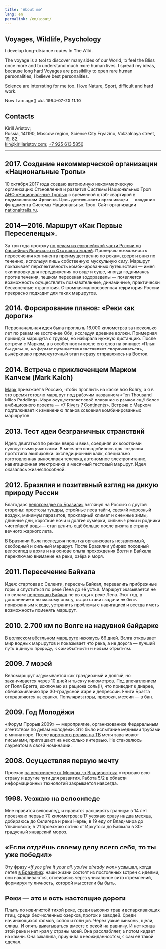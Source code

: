 ```yaml
---
title: 'About me'
lang: en
permalink: /en/about/
---
```


## Voyages, Wildlife, Psychology
I develop long-distance routes In The Wild.

The voyage is a tool to discover many sides of our World, to feel the Bliss once more and to understand much more human lives. I spread my ideas, because long hard Voyages are possibility to open rare human personalities, I believe best personalities.

Science are interesting for me too. I love Nature, Sport, difficult and hard work.

Now I am age()  old. 1984-07-25 11:10



## Contacts
Kirill Aristov;<br>
Russia, 141190, Moscow region, Science City Fryazino, Vokzalnaya street, 19, 82.<br>
[kir@kirillaristov.com](mailto:kir@kirillaristov.com); [+7 925 613 5850](tel:+79256135850)

---

## 2017. Создание некоммерческой организации «Национальные Тропы»
10 октября 2017 года создаю автономную некоммерческую организацию Становления и развития Системы Национальных Троп [АНО&nbsp;«Национальные Тропы»](https://nationaltrails.ru) с временной штаб-квартирой в подмосковном Фрязино. Цель деятельности организации — создание фундамента Системы Национальных Троп. Сайт организации [nationaltrails.ru](https://nationaltrails.ru).



## 2014—2016. Маршрут «Как Первые Переселенцы».
За три года прохожу [по рекам из европейской части России до бассейнов Японского и Охотского морей](/my-routes/as-the-first-settlers). Проверяю возможность пересечения континента преимущественно по рекам, вверх и вниз по течению, используя лишь собственную мускульную силу. Маршрут показывает перспективность комбинированных путешествий — имея экипировку для передвижения по воде и суше, иногда поднимаясь против течения, пешком пересекая водоразделы — появляется возможность осуществлять познавательные, динамичные, практически бесконечные странствия. Огромная малоосвоенная территория России прекрасно подходит для таких маршрутов.



## 2014. Форсирование планов: «Реки как дороги»
Первоначальная идея была проплыть 16.000 километров за несколько лет по рекам не восточнее Оби, исследуя древние волоки. Примерная прикидка маршрута с трудом, но набирала нужную дистанцию. После встречи с Марком, а в особенности после его слов на финише: «Плыл бы дальше, но формат путешествия заставляет сворачиваться», вычёркиваю промежуточный этап и сразу отправляюсь на Восток.



## 2014. Встреча с приключенцем Марком Калчем (Mark Kalch)
[Марк](http://markkalch.com) приезжает в Россию, чтобы проплыть на каяке всю Волгу, а я в это время готовлю маршрут под рабочим названием «Ten Thousand Miles Paddling». Марк осуществляет своё плавание в рамках ещё более амбициозного проекта — «[7&nbsp;Rivers 7&nbsp;Continents](http://7rivers7continents.com)». Встреча с Марком подталкивает к изменению планов освоения комбинированных маршрутов.



## 2013. Тест идеи безграничных странствий
Идея: двигаться по рекам вверх и вниз, соединяя их короткими сухопутными участками. 8 месяцев понадобилось для создания прототипа экипировки: экспедиционный каяк, специально изготовленная выносливая тележка, автономное электропитание, навигационная электроника и месячный тестовый маршрут. Идея оказалась жизнеспособной.



## 2012. Бразилия и позитивный взгляд на дикую природу России
Благодаря [велопоездке по Бразилии](/my-routes/brazil-by-bicycle-2012) взглянул на Россию с другой стороны: просторы тундры, стройные леса тайги, свежий морозный воздух, минимум паразитов, прохладный климат и снежные зимы, длинные дни, короткие ночи и долгие сумерки, сильные реки и родники чистейшей воды — стал ценить ещё больше после визита в страну вечного жаркого лета.

В Бразилии была последняя попытка организовать независимый, свободный и сильный маршрут. После Бразилии убираю походный велосипед в архив и на основе опыта прохождения Волги и Байкала переключаю внимание на реки, озёра и моря.



## 2011. Пересечение Байкала
Идея: стартовав с Селенги, пересечь Байкал, перевалить прибрежные горы и спуститься по реке Лена до её устья. Маршрут оказывается не по силам: [пересекаю Байкал](/my-routes/across-baikal-2011) не выходя к реке Лена. Этот год, в дополнение к волжскому опыту, остро ставит задачи не быть привязанным к воде, устранить проблемы с навигацией и всегда иметь возможность поменять маршрут.



## 2010. 2.700 км по Волге на надувной байдарке
В [волжском вёсельном маршруте](/my-routes/paddling-2700km-along-the-volga-2010) нахожусь 66 дней. Волга открывает мир водных маршрутов и показывает что река, а не дорога — лучший путь в дикую природу, к самобытности и новым отрытиям.



## 2009. 7 морей
Веломаршрут задумывается как грандиозный и долгий, но заканчивается через 10 дней и тысячу километров. Под впечатлением от Поля Брэгга, исключаю из рациона соль(!), что приводит к диарее, обезвоживанию при 30-градусной жаре и депрессии. Книги Брэгга отправляются на свалку. Популяризаторы, пророки, мессии — в бан.



## 2009. Год Молодёжи
«Форум Прорыв 2009» — мероприятие, организованное Федеральным агентством по делам молодёжи. Это было испытание медными трубами в миниатюре. После [короткого ролика на ТВ](https://www.youtube.com/watch?v=cGyZD1y8ot0?rel=nofollow) меня заваливают письмами, приглашают на несколько интервью. Не становлюсь лауреатом в своей номинации.



## 2008. Осуществляя первую мечту
Проехав [на велосипеде от Москвы до Владивостока](/my-routes/transrussia-10300km-by-bicycle-2008) открываю всю страну и другие пути для развития. Работа 5/2 в области информационных технологий закрывается навсегда.



## 1998. Уезжаю на велосипеде
Мне нравится велосипед, и нравится расширять границы: в 14 лет проезжаю первые 70 километров; в 17 уезжаю сразу на два месяца, добираюсь до Селигера и реки Нерль; в 19 еду от Владимира до Ульяновска; в 21 проезжаю сотню от Иркутска до Байкала в 30-градусный январский мороз.


## «Если отдаёшь своему делу всего себя, то ты уже победил»
Эту фразу *«If you give it your all, you've already won»* услышал, когда летел [в Бразилию](/my-routes/brazil-by-bicycle-2012): наши жизни состоят из постоянных встреч с идеями, они накапливаются, отсеиваясь через уникальное сито стремлений, формируя ту личность, которой мы хотели бы быть.

## Реки — это и есть настоящие дороги
Плыть по извилистой тихой реке, среди высоких трав и вспархивающих птиц, среди бесчисленных озерков, проток и заводей. Среди начинающихся холмов, сопок и гольцов. Через узкие каньоны, щели, сливы. И опять выкатываться вместе с рекой на равнину. И нет конца этой реке и нет края у страны моей. Она расслабляет, а потом кидает на камни. Она закалила, приучила к неожиданностям, я сам её такой сделал.